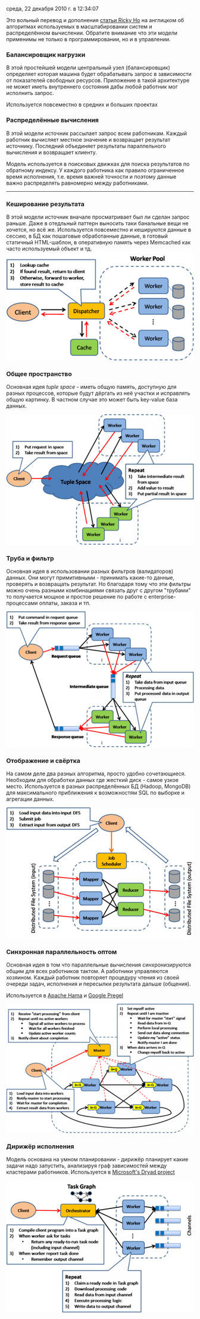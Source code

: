 среда, 22 декабря 2010 г. в 12:34:07

Это вольный перевод и дополнения [статьи Ricky Ho](http://horicky.blogspot.com/2010/10/scalable-system-design-patterns.html) на англицком об алгоритмах используемых в масштабировании систем и распределённом вычислении. Обратите внимание что эти модели применимы не только в программировании, но и в управлении.  

### Балансировщик нагрузки

В этой простейшей модели центральный узел (балансировщик) определяет которая машина будет обрабатывать запрос в зависимости от показателей свободных ресурсов. Приложение в такой архитектуре не может иметь внутреннего состояния дабы любой работник мог исполнить запрос.

Используется повсеместно в средних и больших проектах

### Распределённые вычисления  

В этой модели источник рассылает запрос всем работникам. Каждый работник вычисляет местное значение и возвращает результат источнику. Последний объединяет результаты параллельного вычисления и возвращает клиенту.

Модель используется в поисковых движках для поиска результатов по обратному индексу. У каждого работника как правило ограниченное время исполнения, т.е. время важней точности и поэтому данные важно распределять равномерно между работниками.


---

### Кеширование результата

В этой модели источник вначале просматривает был ли сделан запрос раньше. Даже в отедльный паттерн выносить таки банальные вещи не хочется, но всё же. Используется повсеместно и кешируются данные в сессию, в БД как пошаговые обработанные данные, в готовый статичный HTML-шаблон, в оперативную память через Memcached как часто используемый объект и тд.
![](../control/img/Result+Cache.png)

### Общее пространство

Основная идея _tuple space_ - иметь общую память, доступную для разных процессов, которые будут дёргать из неё участки и исправлять общую картинку. В частном случае это может быть key-value база данных.


![](../control/img/Shared+Space.png)

### Труба и фильтр

Основная идея в использовании разных фильтров (валидаторов) данных. Они могут примитивными - принимать какие-то данные, проверять и возвращать результат. Но благодаря тому что эти фильтры можно очень разными комбинациями связать друг с другом "трубами" то получается мощное и простое решение по работе с enterprise-процессами оплаты, заказа и тп.

![](../control/img/Pipe+and+Filter.png)


### Отображение и свёртка

На самом деле два разных алгоритма, просто удобно сочетающиеся. Необходим для обработки данных где жесткий диск - самое узкое место. Используется в разных распределённых БД (Hadoop, MongoDB) для максимального приближения к возможностям SQL по выборке и агрегации данных.

![](../control/img/Map+Reduce.png)


### Синхронная параллельность оптом

Основная идея в том что параллельные вычисления синхронизируются общим для всех работников тактом. А работники управляются хозяином. Каждый работник повторяет процедуру чтения из своей очереди задач, исполнения и пересылки результата дальше (общения).

Используется в [Apache Hama](http://incubator.apache.org/hama/) и [Google Pregel](http://googleresearch.blogspot.com/2009/06/large-scale-graph-computing-at-google.html)

![](../control/img/Bulk+Synchronous+Parellel.png)


### Дирижёр исполнения

Модель основана на умном планировании - дирижёр планирует какие задачи надо запустить, анализируя граф зависимостей между кластерами работников. Используется в [Microsoft's Dryad project](http://research.microsoft.com/en-us/projects/dryad/)

![](../control/img/Execution+Orchestrator.png)